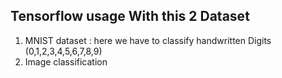 ## Tensorflow usage With this 2 Dataset 
1. MNIST dataset : here we have to classify handwritten Digits (0,1,2,3,4,5,6,7,8,9)
2. Image classification
